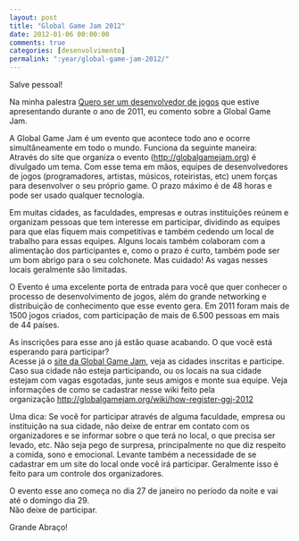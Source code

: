 ```yaml
---
layout: post
title: "Global Game Jam 2012"
date: 2012-01-06 00:00:00
comments: true
categories: [desenvolvimento]
permalink: ":year/global-game-jam-2012/"
---
```


<p>Salve pessoal!</p>

<p>Na minha palestra <a href="http://flaviosilveira.com/2011/palestra-quero-ser-um-desenvolvedor-de-jogos/" title="Palestra Quero ser um desenvolvedor de jogos">Quero ser um desenvolvedor de jogos</a> que estive apresentando durante o ano de 2011, eu comento sobre a Global Game Jam.</p>

<p>A Global Game Jam é um evento que acontece todo ano e ocorre simultâneamente em todo o mundo. Funciona da seguinte maneira:<br/>
Através do site que organiza o evento (<a href="http://globalgamejam.org" title="Global Game Jam">http://globalgamejam.org</a>) é divulgado um tema. Com esse tema em mãos, equipes de desenvolvedores de jogos (programadores, artistas, músicos, roteiristas, etc) unem forças para desenvolver o seu próprio game. O prazo máximo é de 48 horas e pode ser usado qualquer tecnologia.</p>

<!--more-->


<p>Em muitas cidades, as faculdades, empresas e outras instituições reúnem e organizam pessoas que tem interesse em participar, dividindo as equipes para que elas fiquem mais competitivas e também cedendo um local de trabalho para essas equipes. Alguns locais também colaboram com a alimentação dos participantes e, como o prazo é curto, também pode ser um bom abrigo para o seu colchonete. Mas cuidado! As vagas nesses locais geralmente são limitadas.</p>

<p>O Evento é uma excelente porta de entrada para você que quer conhecer o processo de desenvolvimento de jogos, além do grande networking e distribuição de conhecimento que esse evento gera. Em 2011 foram mais de 1500 jogos criados, com participação de mais de 6.500 pessoas em mais de 44 países.</p>

<p>As inscrições para esse ano já estão quase acabando. O que você está esperando para participar?<br/>
Acesse já o <a href="http://globalgamejam.org" title="Site Global Game Jam">site da Global Game Jam</a>, veja as cidades inscritas e participe. Caso sua cidade não esteja participando, ou os locais na sua cidade estejam com vagas esgotadas, junte seus amigos e monte sua equipe. Veja informações de como se cadastrar nesse wiki feito pela organização <a href="http://globalgamejam.org/wiki/how-register-ggj-2012" title="Como se registrar na Global Game Jam 2012">http://globalgamejam.org/wiki/how-register-ggj-2012</a></p>

<p>Uma dica: Se você for participar através de alguma faculdade, empresa ou instituição na sua cidade, não deixe de entrar em contato com os organizadores e se informar sobre o que terá no local, o que precisa ser levado, etc. Não seja pego de surpresa, principalmente no que diz respeito a comida, sono e emocional. Levante também a necessidade de se cadastrar em um site do local onde você irá participar. Geralmente isso é feito para um controle dos organizadores.</p>

<p>O evento esse ano começa no dia 27 de janeiro no período da noite e vai até o domingo dia 29.<br/>
Não deixe de participar.</p>

<p>Grande Abraço!</p>